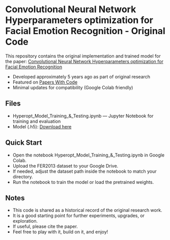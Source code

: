 # Convolutional Neural Network Hyperparameters optimization for Facial Emotion Recognition - Original Code
This repository contains the original implementation and trained model for the paper: [Convolutional Neural Network Hyperparameters optimization for Facial Emotion Recognition](https://ieeexplore.ieee.org/document/9425073)

- Developed approximately 5 years ago as part of original research
- Featured on [Papers With Code](https://paperswithcode.com/sota/facial-expression-recognition-on-fer2013)
- Minimal updates for compatibility (Google Colab friendly)

## Files
- Hyperopt_Model_Training_&_Testing.ipynb — Jupyter Notebook for training and evaluation
- Model (.h5): [Download here](https://drive.google.com/file/d/1OWBctE_6O9eJO4Oo5A4jaFARr55qOR2F/view?usp=drive_link)

## Quick Start
- Open the notebook Hyperopt_Model_Training_&_Testing.ipynb in Google Colab.
- Upload the FER2013 dataset to your Google Drive.
- If needed, adjust the dataset path inside the notebook to match your directory.
- Run the notebook to train the model or load the pretrained weights.

## Notes
- This code is shared as a historical record of the original research work.
- It is a good starting point for further experiments, upgrades, or exploration.
- If useful, please cite the paper.
- Feel free to play with it, build on it, and enjoy!
